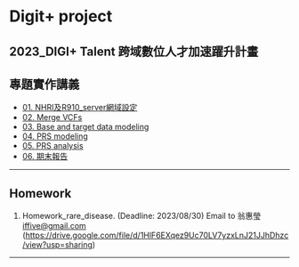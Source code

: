 # Digit+ project
2023_DIGI+ Talent 跨域數位人才加速躍升計畫
---
## 專題實作講義

* [01. NHRI及R910_server網域設定](https://drive.google.com/file/d/1X6UEDheP9-lFrgRBWNKb9c9Me3K0tVcc/view?usp=sharing)
* [02. Merge VCFs](https://drive.google.com/file/d/1y0iTGAnjcL6mrIlu_bkJEuYs4G7G0C4A/view?usp=sharing)
* [03. Base and target data modeling](https://drive.google.com/file/d/11in4L0XSwohT2wdj9LDqJcKKU8Sub8if/view?usp=sharing)
* [04. PRS modeling](https://drive.google.com/file/d/1HJG8N4YSJpKcZcPMOQusIoH0dmlIAEXM/view?usp=sharing)
* [05. PRS analysis](https://drive.google.com/file/d/1Edj5P-QJZ_suy6m9_z1hIErkdNxs8LZS/view?usp=sharing)
* [06. 期末報告]()
---
## Homework
1. Homework_rare_disease. (Deadline: 2023/08/30) Email to 翁惠瑩 iffive@gmail.com (https://drive.google.com/file/d/1HlF6EXqez9Uc70LV7yzxLnJ21JJhDhzc/view?usp=sharing)
---
